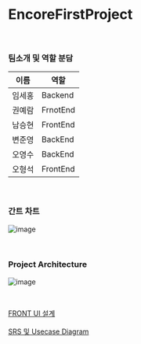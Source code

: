 # EncoreFirstProject

<br/>

### 팀소개 및 역할 분담

| 이름 | 역할  | 
| --- | --- |
임세홍 | Backend 
권예람 | FrnotEnd 
남승현 | FrontEnd 
변준영 | BackEnd 
오영수 | BackEnd 
오형석 | FrontEnd 

<br/>

### 간트 차트
![image](https://user-images.githubusercontent.com/46814964/115572495-e7d5bc00-a2fa-11eb-9c2a-894987a824f3.png)

<br/>

### Project Architecture

![image](https://user-images.githubusercontent.com/46814964/117577140-89467580-b123-11eb-8bf2-ef765532749a.png)

<br/>

[FRONT UI 설계](https://github.com/sehonge/EncoreFirstProject/issues/9)
<br/><br/>
[SRS 및 Usecase Diagram](https://github.com/sehonge/EncoreFirstProject/wiki)


<br/>
